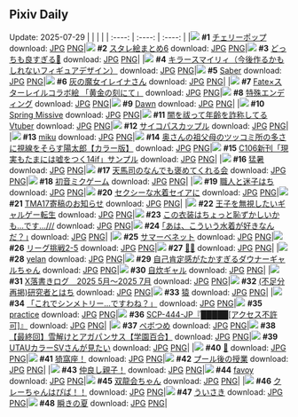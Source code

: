 ## Pixiv Daily
Update: 2025-07-29
|      |      |      |
| :----: | :----: | :----: |
|![](https://pixiv.microyu.workers.dev/c/240x480/img-master/img/2025/07/27/00/00/25/133150988_p0_master1200.jpg) **#1** [チェリーポップ](https://www.pixiv.net/artworks/133150988) download: [JPG](https://pixiv.microyu.workers.dev/img-original/img/2025/07/27/00/00/25/133150988_p0.jpg) [PNG](https://pixiv.microyu.workers.dev/img-original/img/2025/07/27/00/00/25/133150988_p0.png)|![](https://pixiv.microyu.workers.dev/c/240x480/img-master/img/2025/07/27/02/39/02/133156199_p0_master1200.jpg) **#2** [スタレ絵まとめ6](https://www.pixiv.net/artworks/133156199) download: [JPG](https://pixiv.microyu.workers.dev/img-original/img/2025/07/27/02/39/02/133156199_p0.jpg) [PNG](https://pixiv.microyu.workers.dev/img-original/img/2025/07/27/02/39/02/133156199_p0.png)|![](https://pixiv.microyu.workers.dev/c/240x480/img-master/img/2025/07/27/00/31/35/133152664_p0_master1200.jpg) **#3** [どっちも良すぎる👙](https://www.pixiv.net/artworks/133152664) download: [JPG](https://pixiv.microyu.workers.dev/img-original/img/2025/07/27/00/31/35/133152664_p0.jpg) [PNG](https://pixiv.microyu.workers.dev/img-original/img/2025/07/27/00/31/35/133152664_p0.png)|
|![](https://pixiv.microyu.workers.dev/c/240x480/img-master/img/2025/07/27/00/00/18/133150942_p0_master1200.jpg) **#4** [キラースマイリィ（今後作るかもしれないフィギュアデザイン）](https://www.pixiv.net/artworks/133150942) download: [JPG](https://pixiv.microyu.workers.dev/img-original/img/2025/07/27/00/00/18/133150942_p0.jpg) [PNG](https://pixiv.microyu.workers.dev/img-original/img/2025/07/27/00/00/18/133150942_p0.png)|![](https://pixiv.microyu.workers.dev/c/240x480/img-master/img/2025/07/27/00/00/22/133150972_p0_master1200.jpg) **#5** [Saber](https://www.pixiv.net/artworks/133150972) download: [JPG](https://pixiv.microyu.workers.dev/img-original/img/2025/07/27/00/00/22/133150972_p0.jpg) [PNG](https://pixiv.microyu.workers.dev/img-original/img/2025/07/27/00/00/22/133150972_p0.png)|![](https://pixiv.microyu.workers.dev/c/240x480/img-master/img/2025/07/27/00/02/13/133151290_p0_master1200.jpg) **#6** [灰の魔女イレイナさん](https://www.pixiv.net/artworks/133151290) download: [JPG](https://pixiv.microyu.workers.dev/img-original/img/2025/07/27/00/02/13/133151290_p0.jpg) [PNG](https://pixiv.microyu.workers.dev/img-original/img/2025/07/27/00/02/13/133151290_p0.png)|
|![](https://pixiv.microyu.workers.dev/c/240x480/img-master/img/2025/07/27/00/54/50/133153460_p0_master1200.jpg) **#7** [Fate×スターレイルコラボ絵 「黄金の刻にて」](https://www.pixiv.net/artworks/133153460) download: [JPG](https://pixiv.microyu.workers.dev/img-original/img/2025/07/27/00/54/50/133153460_p0.jpg) [PNG](https://pixiv.microyu.workers.dev/img-original/img/2025/07/27/00/54/50/133153460_p0.png)|![](https://pixiv.microyu.workers.dev/c/240x480/img-master/img/2025/07/27/16/25/16/133174357_p0_master1200.jpg) **#8** [特殊エンディング](https://www.pixiv.net/artworks/133174357) download: [JPG](https://pixiv.microyu.workers.dev/img-original/img/2025/07/27/16/25/16/133174357_p0.jpg) [PNG](https://pixiv.microyu.workers.dev/img-original/img/2025/07/27/16/25/16/133174357_p0.png)|![](https://pixiv.microyu.workers.dev/c/240x480/img-master/img/2025/07/28/20/12/17/133220061_p0_master1200.jpg) **#9** [Dawn](https://www.pixiv.net/artworks/133220061) download: [JPG](https://pixiv.microyu.workers.dev/img-original/img/2025/07/28/20/12/17/133220061_p0.jpg) [PNG](https://pixiv.microyu.workers.dev/img-original/img/2025/07/28/20/12/17/133220061_p0.png)|
|![](https://pixiv.microyu.workers.dev/c/240x480/img-master/img/2025/07/27/02/17/35/133154058_p0_master1200.jpg) **#10** [Spring Missive](https://www.pixiv.net/artworks/133154058) download: [JPG](https://pixiv.microyu.workers.dev/img-original/img/2025/07/27/02/17/35/133154058_p0.jpg) [PNG](https://pixiv.microyu.workers.dev/img-original/img/2025/07/27/02/17/35/133154058_p0.png)|![](https://pixiv.microyu.workers.dev/c/240x480/img-master/img/2025/07/27/21/24/47/133185917_p0_master1200.jpg) **#11** [闇を祓って年齢を詐称してるVtuber](https://www.pixiv.net/artworks/133185917) download: [JPG](https://pixiv.microyu.workers.dev/img-original/img/2025/07/27/21/24/47/133185917_p0.jpg) [PNG](https://pixiv.microyu.workers.dev/img-original/img/2025/07/27/21/24/47/133185917_p0.png)|![](https://pixiv.microyu.workers.dev/c/240x480/img-master/img/2025/07/27/07/20/43/133160651_p0_master1200.jpg) **#12** [サイコパスカップル](https://www.pixiv.net/artworks/133160651) download: [JPG](https://pixiv.microyu.workers.dev/img-original/img/2025/07/27/07/20/43/133160651_p0.jpg) [PNG](https://pixiv.microyu.workers.dev/img-original/img/2025/07/27/07/20/43/133160651_p0.png)|
|![](https://pixiv.microyu.workers.dev/c/240x480/img-master/img/2025/07/28/00/33/19/133195106_p0_master1200.jpg) **#13** [miku](https://www.pixiv.net/artworks/133195106) download: [JPG](https://pixiv.microyu.workers.dev/img-original/img/2025/07/28/00/33/19/133195106_p0.jpg) [PNG](https://pixiv.microyu.workers.dev/img-original/img/2025/07/28/00/33/19/133195106_p0.png)|![](https://pixiv.microyu.workers.dev/c/240x480/img-master/img/2025/07/27/00/02/42/133151345_p0_master1200.jpg) **#14** [奥さんの祖父母のツッコミ所の多さに視線をそらす陽太郎【カラー版】](https://www.pixiv.net/artworks/133151345) download: [JPG](https://pixiv.microyu.workers.dev/img-original/img/2025/07/27/00/02/42/133151345_p0.jpg) [PNG](https://pixiv.microyu.workers.dev/img-original/img/2025/07/27/00/02/42/133151345_p0.png)|![](https://pixiv.microyu.workers.dev/c/240x480/img-master/img/2025/07/27/18/01/50/133177591_p0_master1200.jpg) **#15** [C106新刊「現実もたまには嘘をつく14if」サンプル](https://www.pixiv.net/artworks/133177591) download: [JPG](https://pixiv.microyu.workers.dev/img-original/img/2025/07/27/18/01/50/133177591_p0.jpg) [PNG](https://pixiv.microyu.workers.dev/img-original/img/2025/07/27/18/01/50/133177591_p0.png)|
|![](https://pixiv.microyu.workers.dev/c/240x480/img-master/img/2025/07/27/11/45/41/133166348_p0_master1200.jpg) **#16** [猛暑](https://www.pixiv.net/artworks/133166348) download: [JPG](https://pixiv.microyu.workers.dev/img-original/img/2025/07/27/11/45/41/133166348_p0.jpg) [PNG](https://pixiv.microyu.workers.dev/img-original/img/2025/07/27/11/45/41/133166348_p0.png)|![](https://pixiv.microyu.workers.dev/c/240x480/img-master/img/2025/07/27/19/30/40/133181048_p0_master1200.jpg) **#17** [天馬司のなんでも褒めてくれる会](https://www.pixiv.net/artworks/133181048) download: [JPG](https://pixiv.microyu.workers.dev/img-original/img/2025/07/27/19/30/40/133181048_p0.jpg) [PNG](https://pixiv.microyu.workers.dev/img-original/img/2025/07/27/19/30/40/133181048_p0.png)|![](https://pixiv.microyu.workers.dev/c/240x480/img-master/img/2025/07/27/00/00/05/133150819_p0_master1200.jpg) **#18** [初音ミクゲーム](https://www.pixiv.net/artworks/133150819) download: [JPG](https://pixiv.microyu.workers.dev/img-original/img/2025/07/27/00/00/05/133150819_p0.jpg) [PNG](https://pixiv.microyu.workers.dev/img-original/img/2025/07/27/00/00/05/133150819_p0.png)|
|![](https://pixiv.microyu.workers.dev/c/240x480/img-master/img/2025/07/28/12/09/39/133207835_p0_master1200.jpg) **#19** [職人と迷子はち](https://www.pixiv.net/artworks/133207835) download: [JPG](https://pixiv.microyu.workers.dev/img-original/img/2025/07/28/12/09/39/133207835_p0.jpg) [PNG](https://pixiv.microyu.workers.dev/img-original/img/2025/07/28/12/09/39/133207835_p0.png)|![](https://pixiv.microyu.workers.dev/c/240x480/img-master/img/2025/07/27/00/00/10/133150863_p0_master1200.jpg) **#20** [セクシーな水着セイアに](https://www.pixiv.net/artworks/133150863) download: [JPG](https://pixiv.microyu.workers.dev/img-original/img/2025/07/27/00/00/10/133150863_p0.jpg) [PNG](https://pixiv.microyu.workers.dev/img-original/img/2025/07/27/00/00/10/133150863_p0.png)|![](https://pixiv.microyu.workers.dev/c/240x480/img-master/img/2025/07/28/01/19/49/133196656_p0_master1200.jpg) **#21** [TMA17寄稿のお知らせ](https://www.pixiv.net/artworks/133196656) download: [JPG](https://pixiv.microyu.workers.dev/img-original/img/2025/07/28/01/19/49/133196656_p0.jpg) [PNG](https://pixiv.microyu.workers.dev/img-original/img/2025/07/28/01/19/49/133196656_p0.png)|
|![](https://pixiv.microyu.workers.dev/c/240x480/img-master/img/2025/07/27/08/43/36/133162188_p0_master1200.jpg) **#22** [王子を無視したいギャルゲー転生](https://www.pixiv.net/artworks/133162188) download: [JPG](https://pixiv.microyu.workers.dev/img-original/img/2025/07/27/08/43/36/133162188_p0.jpg) [PNG](https://pixiv.microyu.workers.dev/img-original/img/2025/07/27/08/43/36/133162188_p0.png)|![](https://pixiv.microyu.workers.dev/c/240x480/img-master/img/2025/07/27/00/00/35/133151044_p0_master1200.jpg) **#23** [この衣装はちょっと恥ずかしいかも…です…///](https://www.pixiv.net/artworks/133151044) download: [JPG](https://pixiv.microyu.workers.dev/img-original/img/2025/07/27/00/00/35/133151044_p0.jpg) [PNG](https://pixiv.microyu.workers.dev/img-original/img/2025/07/27/00/00/35/133151044_p0.png)|![](https://pixiv.microyu.workers.dev/c/240x480/img-master/img/2025/07/28/17/09/08/133214097_p0_master1200.jpg) **#24** [｢あは、こういう水着が好きなんだ？｣](https://www.pixiv.net/artworks/133214097) download: [JPG](https://pixiv.microyu.workers.dev/img-original/img/2025/07/28/17/09/08/133214097_p0.jpg) [PNG](https://pixiv.microyu.workers.dev/img-original/img/2025/07/28/17/09/08/133214097_p0.png)|
|![](https://pixiv.microyu.workers.dev/c/240x480/img-master/img/2025/07/27/00/00/28/133151003_p0_master1200.jpg) **#25** [サマーベネット](https://www.pixiv.net/artworks/133151003) download: [JPG](https://pixiv.microyu.workers.dev/img-original/img/2025/07/27/00/00/28/133151003_p0.jpg) [PNG](https://pixiv.microyu.workers.dev/img-original/img/2025/07/27/00/00/28/133151003_p0.png)|![](https://pixiv.microyu.workers.dev/c/240x480/img-master/img/2025/07/27/22/08/41/133188083_p0_master1200.jpg) **#26** [リーグ挑戦2-5](https://www.pixiv.net/artworks/133188083) download: [JPG](https://pixiv.microyu.workers.dev/img-original/img/2025/07/27/22/08/41/133188083_p0.jpg) [PNG](https://pixiv.microyu.workers.dev/img-original/img/2025/07/27/22/08/41/133188083_p0.png)|![](https://pixiv.microyu.workers.dev/c/240x480/img-master/img/2025/07/27/00/00/17/133150934_p0_master1200.jpg) **#27** [🧊🖤](https://www.pixiv.net/artworks/133150934) download: [JPG](https://pixiv.microyu.workers.dev/img-original/img/2025/07/27/00/00/17/133150934_p0.jpg) [PNG](https://pixiv.microyu.workers.dev/img-original/img/2025/07/27/00/00/17/133150934_p0.png)|
|![](https://pixiv.microyu.workers.dev/c/240x480/img-master/img/2025/07/28/14/21/34/133210531_p0_master1200.jpg) **#28** [yelan](https://www.pixiv.net/artworks/133210531) download: [JPG](https://pixiv.microyu.workers.dev/img-original/img/2025/07/28/14/21/34/133210531_p0.jpg) [PNG](https://pixiv.microyu.workers.dev/img-original/img/2025/07/28/14/21/34/133210531_p0.png)|![](https://pixiv.microyu.workers.dev/c/240x480/img-master/img/2025/07/28/00/00/32/133193329_p0_master1200.jpg) **#29** [自己肯定感がたかすぎるダウナーギャルちゃん](https://www.pixiv.net/artworks/133193329) download: [JPG](https://pixiv.microyu.workers.dev/img-original/img/2025/07/28/00/00/32/133193329_p0.jpg) [PNG](https://pixiv.microyu.workers.dev/img-original/img/2025/07/28/00/00/32/133193329_p0.png)|![](https://pixiv.microyu.workers.dev/c/240x480/img-master/img/2025/07/27/19/49/25/133181729_p0_master1200.jpg) **#30** [自炊ギャル](https://www.pixiv.net/artworks/133181729) download: [JPG](https://pixiv.microyu.workers.dev/img-original/img/2025/07/27/19/49/25/133181729_p0.jpg) [PNG](https://pixiv.microyu.workers.dev/img-original/img/2025/07/27/19/49/25/133181729_p0.png)|
|![](https://pixiv.microyu.workers.dev/c/240x480/img-master/img/2025/07/28/00/55/46/133195901_p0_master1200.jpg) **#31** [X落書きログ　2025 5月～2025 7月](https://www.pixiv.net/artworks/133195901) download: [JPG](https://pixiv.microyu.workers.dev/img-original/img/2025/07/28/00/55/46/133195901_p0.jpg) [PNG](https://pixiv.microyu.workers.dev/img-original/img/2025/07/28/00/55/46/133195901_p0.png)|![](https://pixiv.microyu.workers.dev/c/240x480/img-master/img/2025/07/28/12/09/07/133207825_p0_master1200.jpg) **#32** [(不足分再掲)研究者とはち](https://www.pixiv.net/artworks/133207825) download: [JPG](https://pixiv.microyu.workers.dev/img-original/img/2025/07/28/12/09/07/133207825_p0.jpg) [PNG](https://pixiv.microyu.workers.dev/img-original/img/2025/07/28/12/09/07/133207825_p0.png)|![](https://pixiv.microyu.workers.dev/c/240x480/img-master/img/2025/07/28/07/06/33/133202588_p0_master1200.jpg) **#33** [猿](https://www.pixiv.net/artworks/133202588) download: [JPG](https://pixiv.microyu.workers.dev/img-original/img/2025/07/28/07/06/33/133202588_p0.jpg) [PNG](https://pixiv.microyu.workers.dev/img-original/img/2025/07/28/07/06/33/133202588_p0.png)|
|![](https://pixiv.microyu.workers.dev/c/240x480/img-master/img/2025/07/27/00/00/59/133151133_p0_master1200.jpg) **#34** [「これでシンメトリー…ですわね？」](https://www.pixiv.net/artworks/133151133) download: [JPG](https://pixiv.microyu.workers.dev/img-original/img/2025/07/27/00/00/59/133151133_p0.jpg) [PNG](https://pixiv.microyu.workers.dev/img-original/img/2025/07/27/00/00/59/133151133_p0.png)|![](https://pixiv.microyu.workers.dev/c/240x480/img-master/img/2025/07/28/01/03/32/133196185_p0_master1200.jpg) **#35** [practice](https://www.pixiv.net/artworks/133196185) download: [JPG](https://pixiv.microyu.workers.dev/img-original/img/2025/07/28/01/03/32/133196185_p0.jpg) [PNG](https://pixiv.microyu.workers.dev/img-original/img/2025/07/28/01/03/32/133196185_p0.png)|![](https://pixiv.microyu.workers.dev/c/240x480/img-master/img/2025/07/28/18/59/49/133217297_p0_master1200.jpg) **#36** [SCP-444-JP『█████[アクセス不許可]』](https://www.pixiv.net/artworks/133217297) download: [JPG](https://pixiv.microyu.workers.dev/img-original/img/2025/07/28/18/59/49/133217297_p0.jpg) [PNG](https://pixiv.microyu.workers.dev/img-original/img/2025/07/28/18/59/49/133217297_p0.png)|
|![](https://pixiv.microyu.workers.dev/c/240x480/img-master/img/2025/07/27/21/12/50/133185431_p0_master1200.jpg) **#37** [ペボつめ](https://www.pixiv.net/artworks/133185431) download: [JPG](https://pixiv.microyu.workers.dev/img-original/img/2025/07/27/21/12/50/133185431_p0.jpg) [PNG](https://pixiv.microyu.workers.dev/img-original/img/2025/07/27/21/12/50/133185431_p0.png)|![](https://pixiv.microyu.workers.dev/c/240x480/img-master/img/2025/07/27/11/51/43/133166489_p0_master1200.jpg) **#38** [【最終回】雪解けとアガパンサス【学園百合】](https://www.pixiv.net/artworks/133166489) download: [JPG](https://pixiv.microyu.workers.dev/img-original/img/2025/07/27/11/51/43/133166489_p0.jpg) [PNG](https://pixiv.microyu.workers.dev/img-original/img/2025/07/27/11/51/43/133166489_p0.png)|![](https://pixiv.microyu.workers.dev/c/240x480/img-master/img/2025/07/28/00/03/29/133193735_p0_master1200.jpg) **#39** [UTAUカラーSVさんが見たい](https://www.pixiv.net/artworks/133193735) download: [JPG](https://pixiv.microyu.workers.dev/img-original/img/2025/07/28/00/03/29/133193735_p0.jpg) [PNG](https://pixiv.microyu.workers.dev/img-original/img/2025/07/28/00/03/29/133193735_p0.png)|
|![](https://pixiv.microyu.workers.dev/c/240x480/img-master/img/2025/07/28/00/00/03/133193105_p0_master1200.jpg) **#40** [🌟](https://www.pixiv.net/artworks/133193105) download: [JPG](https://pixiv.microyu.workers.dev/img-original/img/2025/07/28/00/00/03/133193105_p0.jpg) [PNG](https://pixiv.microyu.workers.dev/img-original/img/2025/07/28/00/00/03/133193105_p0.png)|![](https://pixiv.microyu.workers.dev/c/240x480/img-master/img/2025/07/27/14/50/43/133171668_p0_master1200.jpg) **#41** [猗窩座！](https://www.pixiv.net/artworks/133171668) download: [JPG](https://pixiv.microyu.workers.dev/img-original/img/2025/07/27/14/50/43/133171668_p0.jpg) [PNG](https://pixiv.microyu.workers.dev/img-original/img/2025/07/27/14/50/43/133171668_p0.png)|![](https://pixiv.microyu.workers.dev/c/240x480/img-master/img/2025/07/27/00/00/15/133150908_p0_master1200.jpg) **#42** [プール後の授業](https://www.pixiv.net/artworks/133150908) download: [JPG](https://pixiv.microyu.workers.dev/img-original/img/2025/07/27/00/00/15/133150908_p0.jpg) [PNG](https://pixiv.microyu.workers.dev/img-original/img/2025/07/27/00/00/15/133150908_p0.png)|
|![](https://pixiv.microyu.workers.dev/c/240x480/img-master/img/2025/07/27/18/22/07/133178339_p0_master1200.jpg) **#43** [仲良し親子！](https://www.pixiv.net/artworks/133178339) download: [JPG](https://pixiv.microyu.workers.dev/img-original/img/2025/07/27/18/22/07/133178339_p0.jpg) [PNG](https://pixiv.microyu.workers.dev/img-original/img/2025/07/27/18/22/07/133178339_p0.png)|![](https://pixiv.microyu.workers.dev/c/240x480/img-master/img/2025/07/27/12/23/36/133167543_p0_master1200.jpg) **#44** [favoy](https://www.pixiv.net/artworks/133167543) download: [JPG](https://pixiv.microyu.workers.dev/img-original/img/2025/07/27/12/23/36/133167543_p0.jpg) [PNG](https://pixiv.microyu.workers.dev/img-original/img/2025/07/27/12/23/36/133167543_p0.png)|![](https://pixiv.microyu.workers.dev/c/240x480/img-master/img/2025/07/27/14/56/04/133171814_p0_master1200.jpg) **#45** [双龍会ちゃん](https://www.pixiv.net/artworks/133171814) download: [JPG](https://pixiv.microyu.workers.dev/img-original/img/2025/07/27/14/56/04/133171814_p0.jpg) [PNG](https://pixiv.microyu.workers.dev/img-original/img/2025/07/27/14/56/04/133171814_p0.png)|
|![](https://pixiv.microyu.workers.dev/c/240x480/img-master/img/2025/07/27/13/55/24/133170040_p0_master1200.jpg) **#46** [クレーちゃんはぴば！！](https://www.pixiv.net/artworks/133170040) download: [JPG](https://pixiv.microyu.workers.dev/img-original/img/2025/07/27/13/55/24/133170040_p0.jpg) [PNG](https://pixiv.microyu.workers.dev/img-original/img/2025/07/27/13/55/24/133170040_p0.png)|![](https://pixiv.microyu.workers.dev/c/240x480/img-master/img/2025/07/27/03/17/17/133156962_p0_master1200.jpg) **#47** [ういさき](https://www.pixiv.net/artworks/133156962) download: [JPG](https://pixiv.microyu.workers.dev/img-original/img/2025/07/27/03/17/17/133156962_p0.jpg) [PNG](https://pixiv.microyu.workers.dev/img-original/img/2025/07/27/03/17/17/133156962_p0.png)|![](https://pixiv.microyu.workers.dev/c/240x480/img-master/img/2025/07/27/14/57/40/133171854_p0_master1200.jpg) **#48** [瞬きの夏](https://www.pixiv.net/artworks/133171854) download: [JPG](https://pixiv.microyu.workers.dev/img-original/img/2025/07/27/14/57/40/133171854_p0.jpg) [PNG](https://pixiv.microyu.workers.dev/img-original/img/2025/07/27/14/57/40/133171854_p0.png)|
